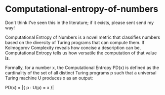 # Computational-entropy-of-numbers

Don't think I've seen this in the literature; if it exists, please sent send my way!

Computational Entropy of Numbers is a novel metric that classifies numbers based on the diversity of Turing programs that can compute them. If Kolmogorov Complexity reveals how concise a description can be, Computational Entropy tells us how versatile the computation of that value is.

Formally, for a number x, the Computational Entropy PD(x) is defined as the cardinality of the set of all distinct Turing programs p such that a universal Turing machine U produces x as an output:

PD(x) = |{ p : U(p) = x }|



